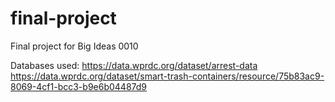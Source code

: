 # final-project
Final project for Big Ideas 0010

Databases used:
https://data.wprdc.org/dataset/arrest-data
https://data.wprdc.org/dataset/smart-trash-containers/resource/75b83ac9-8069-4cf1-bcc3-b9e6b04487d9
